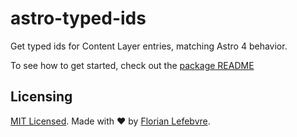 # astro-typed-ids

Get typed ids for Content Layer entries, matching Astro 4 behavior.

To see how to get started, check out the [package README](./package/README.md)

## Licensing

[MIT Licensed](./LICENSE). Made with ❤️ by [Florian Lefebvre](https://github.com/florian-lefebvre/astro-typed-ids).
